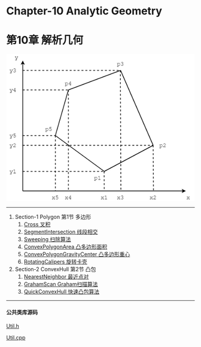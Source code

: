 # Chapter-10 Analytic Geometry
# 第10章 解析几何

![AnalyticGeometry.png](res/AnalyticGeometry.png)

--------

1. Section-1 Polygon 第1节 多边形
    1. [Cross 叉积](Polygon/Cross/)
    2. [SegmentIntersection 线段相交](Polygon/SegmentIntersection/)
    3. [Sweeping 扫除算法](Polygon/Sweeping/)
    4. [ConvexPolygonArea 凸多边形面积](Polygon/ConvexPolygonArea/)
    5. [ConvexPolygonGravityCenter 凸多边形重心](Polygon/ConvexPolygonGravityCenter/)
    6. [RotatingCalipers 旋转卡壳](Polygon/RotatingCalipers/)
2. Section-2 ConvexHull 第2节 凸包
    1. [NearestNeighbor 最近点对](ConvexHull/NearestNeighbor/)
    2. [GrahamScan Graham扫描算法](ConvexHull/GrahamScan/)
    3. [QuickConvexHull 快速凸包算法](ConvexHull/QuickConvexHull/)

--------

#### 公共类库源码

[Util.h](https://github.com/linrongbin16/Way-to-Algorithm/blob/master/src/AnalyticGeometry/Util.h)

[Util.cpp](https://github.com/linrongbin16/Way-to-Algorithm/blob/master/src/AnalyticGeometry/Util.cpp)
